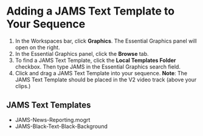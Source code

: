 # Adding a JAMS Text Template to Your Sequence

1. In the Workspaces bar, click **Graphics**. The Essential Graphics panel will open on the right.
2. In the Essential Graphics panel, click the **Browse** tab.
3. To find a JAMS Text Template, click the **Local Templates Folder** checkbox. Then type JAMS in the Essential Graphics search field. 
4. Click and drag a JAMS Text Template into your sequence. **Note**: The JAMS Text Template should be placed in the V2 video track \(above your clips.\)

## JAMS Text Templates

* JAMS-News-Reporting.mogrt
* JAMS-Black-Text-Black-Background



